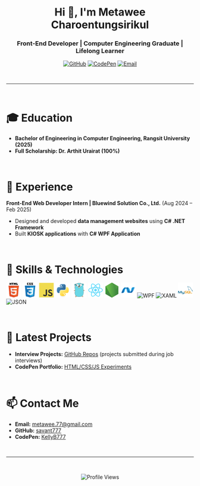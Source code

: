 <h1 align="center">Hi 👋, I'm Metawee Charoentungsirikul</h1>
<h3 align="center">Front-End Developer | Computer Engineering Graduate | Lifelong Learner</h3>

<p align="center">
  <a href="https://github.com/savant777"><img src="https://img.shields.io/badge/GitHub-savant777-black?style=for-the-badge&logo=github" alt="GitHub"></a>
  <a href="https://codepen.io/KellyB777"><img src="https://img.shields.io/badge/Codepen-KellyB777-black?style=for-the-badge&logo=codepen" alt="CodePen"></a>
  <a href="mailto:metawee.77@gmail.com"><img src="https://img.shields.io/badge/Email-metawee.77@gmail.com-red?style=for-the-badge&logo=gmail" alt="Email"></a>
</p>
<br>

---

<br>

# 🎓 Education
- **Bachelor of Engineering in Computer Engineering, Rangsit University (2025)**
- **Full Scholarship: Dr. Arthit Urairat (100%)**
<br>

# 💼 Experience
**Front-End Web Developer Intern | Bluewind Solution Co., Ltd.** (Aug 2024 – Feb 2025)
- Designed and developed **data management websites** using **C# .NET Framework**
- Built **KIOSK applications** with **C# WPF Application**
<br>

# 🌱 Skills & Technologies
<p align="left">
  <img src="https://raw.githubusercontent.com/devicons/devicon/master/icons/html5/html5-original-wordmark.svg" alt="HTML5" width="40" height="40"/>
  <img src="https://raw.githubusercontent.com/devicons/devicon/master/icons/css3/css3-original-wordmark.svg" alt="CSS3" width="40" height="40"/>
  <img src="https://raw.githubusercontent.com/devicons/devicon/master/icons/javascript/javascript-original.svg" alt="JavaScript" width="40" height="40"/>
  <img src="https://raw.githubusercontent.com/devicons/devicon/master/icons/python/python-original.svg" alt="Python" width="40" height="40"/>
  <img src="https://raw.githubusercontent.com/devicons/devicon/master/icons/go/go-original.svg" alt="Go" width="40" height="40"/>
  <img src="https://raw.githubusercontent.com/devicons/devicon/master/icons/react/react-original.svg" alt="React" width="40" height="40"/>
  <img src="https://raw.githubusercontent.com/devicons/devicon/master/icons/nodejs/nodejs-original.svg" alt="Node.js" width="40" height="40"/>
  <img src="https://raw.githubusercontent.com/devicons/devicon/master/icons/dot-net/dot-net-original.svg" alt=".NET" width="40" height="40"/>
  <img src="https://img.shields.io/badge/WPF-5C2D91?style=for-the-badge&logo=windows&logoColor=white" alt="WPF"/>
  <img src="https://img.shields.io/badge/XAML-68217A?style=for-the-badge&logo=windows&logoColor=white" alt="XAML"/>
  <img src="https://raw.githubusercontent.com/devicons/devicon/master/icons/mysql/mysql-original-wordmark.svg" alt="MySQL" width="40" height="40"/>
  <img src="https://upload.wikimedia.org/wikipedia/commons/c/c9/JSON_vector_logo.svg" alt="JSON" width="40" height="40"/>
</p>
<br>

# 🔭 Latest Projects
- **Interview Projects:** [GitHub Repos](https://github.com/savant777) (projects submitted during job interviews)
- **CodePen Portfolio:** [HTML/CSS/JS Experiments](https://codepen.io/KellyB777)
<br>

# 📫 Contact Me
- **Email:** metawee.77@gmail.com
- **GitHub:** [savant777](https://github.com/savant777)
- **CodePen:** [KellyB777](https://codepen.io/KellyB777)
<br>

---

<br>
<p align="center">
  <img src="https://komarev.com/ghpvc/?username=savant777&color=brightgreen" alt="Profile Views"/>
</p>
